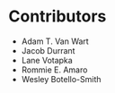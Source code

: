 Contributors
============

* Adam T. Van Wart
* Jacob Durrant
* Lane Votapka
* Rommie E. Amaro
* Wesley Botello-Smith
